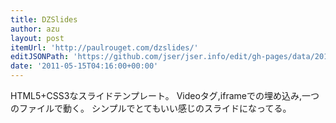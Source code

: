 ```yaml
---
title: DZSlides
author: azu
layout: post
itemUrl: 'http://paulrouget.com/dzslides/'
editJSONPath: 'https://github.com/jser/jser.info/edit/gh-pages/data/2011/05/index.json'
date: '2011-05-15T04:16:00+00:00'
---
```

HTML5+CSS3なスライドテンプレート。
Videoタグ,iframeでの埋め込み,一つのファイルで動く。
シンプルでとてもいい感じのスライドになってる。

